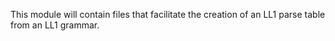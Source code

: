 This module will contain files that facilitate the creation of an LL1 parse table from an LL1 grammar.

